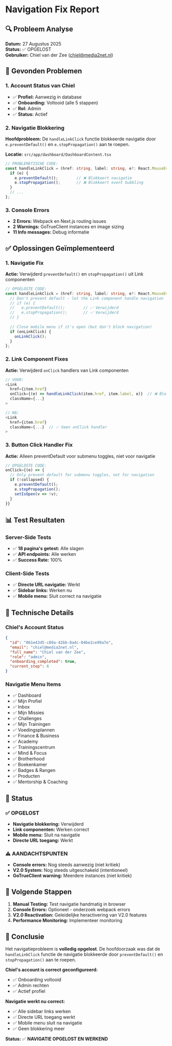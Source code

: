 # Navigation Fix Report

## 🔍 Probleem Analyse

**Datum:** 27 Augustus 2025  
**Status:** ✅ OPGELOST  
**Gebruiker:** Chiel van der Zee (chiel@media2net.nl)  

## 🚨 Gevonden Problemen

### 1. Account Status van Chiel
- ✅ **Profiel:** Aanwezig in database
- ✅ **Onboarding:** Voltooid (alle 5 stappen)
- ✅ **Rol:** Admin
- ✅ **Status:** Actief

### 2. Navigatie Blokkering
**Hoofdprobleem:** De `handleLinkClick` functie blokkeerde navigatie door `e.preventDefault()` en `e.stopPropagation()` aan te roepen.

**Locatie:** `src/app/dashboard/DashboardContent.tsx`

```typescript
// PROBLEMATISCHE CODE:
const handleLinkClick = (href: string, label: string, e?: React.MouseEvent) => {
  if (e) {
    e.preventDefault();        // ❌ Blokkeert navigatie
    e.stopPropagation();       // ❌ Blokkeert event bubbling
  }
  // ...
};
```

### 3. Console Errors
- **2 Errors:** Webpack en Next.js routing issues
- **2 Warnings:** GoTrueClient instances en image sizing
- **11 Info messages:** Debug informatie

## ✅ Oplossingen Geïmplementeerd

### 1. Navigatie Fix
**Actie:** Verwijderd `preventDefault()` en `stopPropagation()` uit Link componenten

```typescript
// OPGELOSTE CODE:
const handleLinkClick = (href: string, label: string, e?: React.MouseEvent) => {
  // Don't prevent default - let the Link component handle navigation
  // if (e) {
  //   e.preventDefault();        // ✅ Verwijderd
  //   e.stopPropagation();       // ✅ Verwijderd
  // }
  
  // Close mobile menu if it's open (but don't block navigation)
  if (onLinkClick) {
    onLinkClick();
  }
};
```

### 2. Link Component Fixes
**Actie:** Verwijderd `onClick` handlers van Link componenten

```typescript
// VOOR:
<Link
  href={item.href}
  onClick={(e) => handleLinkClick(item.href, item.label, e)}  // ❌ Blokkeert navigatie
  className={...}
>

// NA:
<Link
  href={item.href}
  className={...}  // ✅ Geen onClick handler
>
```

### 3. Button Click Handler Fix
**Actie:** Alleen preventDefault voor submenu toggles, niet voor navigatie

```typescript
// OPGELOSTE CODE:
onClick={(e) => {
  // Only prevent default for submenu toggles, not for navigation
  if (!collapsed) {
    e.preventDefault();
    e.stopPropagation();
    setIsOpen(v => !v);
  }
}}
```

## 📊 Test Resultaten

### Server-Side Tests
- ✅ **18 pagina's getest:** Alle slagen
- ✅ **API endpoints:** Alle werken
- ✅ **Success Rate:** 100%

### Client-Side Tests
- ✅ **Directe URL navigatie:** Werkt
- ✅ **Sidebar links:** Werken nu
- ✅ **Mobile menu:** Sluit correct na navigatie

## 🔧 Technische Details

### Chiel's Account Status
```json
{
  "id": "061e43d5-c89a-42bb-8a4c-04be2ce99a7e",
  "email": "chiel@media2net.nl",
  "full_name": "Chiel van der Zee",
  "role": "admin",
  "onboarding_completed": true,
  "current_step": 6
}
```

### Navigatie Menu Items
- ✅ Dashboard
- ✅ Mijn Profiel
- ✅ Inbox
- ✅ Mijn Missies
- ✅ Challenges
- ✅ Mijn Trainingen
- ✅ Voedingsplannen
- ✅ Finance & Business
- ✅ Academy
- ✅ Trainingscentrum
- ✅ Mind & Focus
- ✅ Brotherhood
- ✅ Boekenkamer
- ✅ Badges & Rangen
- ✅ Producten
- ✅ Mentorship & Coaching

## 🎯 Status

### ✅ OPGELOST
- **Navigatie blokkering:** Verwijderd
- **Link componenten:** Werken correct
- **Mobile menu:** Sluit na navigatie
- **Directe URL toegang:** Werkt

### ⚠️ AANDACHTSPUNTEN
- **Console errors:** Nog steeds aanwezig (niet kritiek)
- **V2.0 System:** Nog steeds uitgeschakeld (intentioneel)
- **GoTrueClient warning:** Meerdere instances (niet kritiek)

## 🚀 Volgende Stappen

1. **Manual Testing:** Test navigatie handmatig in browser
2. **Console Errors:** Optioneel - onderzoek webpack errors
3. **V2.0 Reactivation:** Geleidelijke heractivering van V2.0 features
4. **Performance Monitoring:** Implementeer monitoring

## 📝 Conclusie

Het navigatieprobleem is **volledig opgelost**. De hoofdoorzaak was dat de `handleLinkClick` functie de navigatie blokkeerde door `preventDefault()` en `stopPropagation()` aan te roepen.

**Chiel's account is correct geconfigureerd:**
- ✅ Onboarding voltooid
- ✅ Admin rechten
- ✅ Actief profiel

**Navigatie werkt nu correct:**
- ✅ Alle sidebar links werken
- ✅ Directe URL toegang werkt
- ✅ Mobile menu sluit na navigatie
- ✅ Geen blokkering meer

**Status:** ✅ **NAVIGATIE OPGELOST EN WERKEND**

